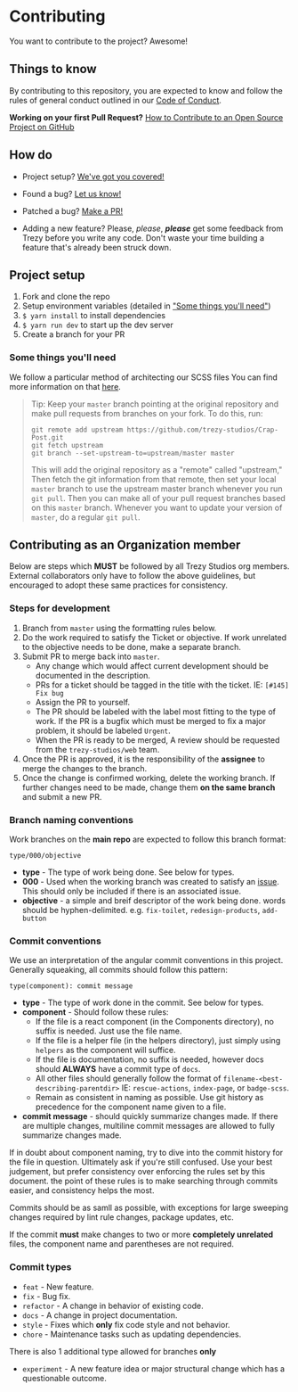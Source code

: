 # Contributing

You want to contribute to the project? Awesome!

## Things to know

By contributing to this repository, you are expected to know and follow the rules of general conduct outlined in our [Code of Conduct][code-of-conduct].

**Working on your first Pull Request?**
[How to Contribute to an Open Source Project on GitHub][egghead]

## How do

* Project setup?
  [We've got you covered!](#project-setup)

* Found a bug?
  [Let us know!][bugs]

* Patched a bug?
  [Make a PR!][new-pr]

* Adding a new feature?
  Please, *please*, ***please*** get some feedback from Trezy before you write any code. Don't waste your time building a feature that's already been struck down.

## Project setup

1. Fork and clone the repo
1. Setup environment variables (detailed in ["Some things you'll need"](#some-things-youll-need))
1. `$ yarn install` to install dependencies
1. `$ yarn run dev` to start up the dev server
1. Create a branch for your PR

### Some things you'll need

We follow a particular method of architecting our SCSS files You can find more information on that [here][css-arch-docs].

> Tip: Keep your `master` branch pointing at the original repository and make
> pull requests from branches on your fork. To do this, run:
>
> ```
> git remote add upstream https://github.com/trezy-studios/Crap-Post.git
> git fetch upstream
> git branch --set-upstream-to=upstream/master master
> ```
>
> This will add the original repository as a "remote" called "upstream,"
> Then fetch the git information from that remote, then set your local `master`
> branch to use the upstream master branch whenever you run `git pull`.
> Then you can make all of your pull request branches based on this `master`
> branch. Whenever you want to update your version of `master`, do a regular
> `git pull`.

## Contributing as an Organization member

Below are steps which **MUST** be followed by all Trezy Studios org members. External collaborators only have to follow the above guidelines, but encouraged to adopt these same practices for consistency.

### Steps for development

1. Branch from `master` using the formatting rules below.
1. Do the work required to satisfy the Ticket or objective. If work unrelated to the objective needs to be done, make a separate branch.
1. Submit PR to merge back into `master`.
    * Any change which would affect current development should be documented in the description.
    * PRs for a ticket should be tagged in the title with the ticket. IE: `[#145] Fix bug`
    * Assign the PR to yourself.
    * The PR should be labeled with the label most fitting to the type of work. If the PR is a bugfix which must be merged to fix a major problem, it should be labeled `Urgent`.
    * When the PR is ready to be merged, A review should be requested from the `trezy-studios/web` team.
1. Once the PR is approved, it is the responsibility of the **assignee** to merge the changes to the branch.
1. Once the change is confirmed working, delete the working branch. If further changes need to be made, change them **on the same branch** and submit a new PR.

### Branch naming conventions

Work branches on the **main repo** are expected to follow this branch format:

```
type/000/objective
```
* **type** - The type of work being done. See below for types.
* **000** - Used when the working branch was created to satisfy an [issue][issues]. This should only be included if there is an associated issue.
* **objective** - a simple and breif descriptor of the work being done. words should be hyphen-delimited. e.g. `fix-toilet`, `redesign-products`, `add-button`

### Commit conventions

We use an interpretation of the angular commit conventions in this project. Generally squeaking, all commits should follow this pattern:
```
type(component): commit message
```
* **type** - The type of work done in the commit. See below for types.
* **component** - Should follow these rules:
    * If the file is a react component (in the Components directory), no suffix is needed. Just use the file name.
    * If the file is a helper file (in the helpers directory), just simply using `helpers` as the component will suffice.
    * If the file is documentation, no suffix is needed, however docs should **ALWAYS** have a commit type of `docs`.
    * All other files should generally follow the format of `filename-<best-describing-parentdir>` IE: `rescue-actions`, `index-page`, or `badge-scss`.
    * Remain as consistent in naming as possible. Use git history as precedence for the component name given to a file.
* **commit message** - should quickly summarize changes made. If there are multiple changes, multiline commit messages are allowed to fully summarize changes made.

If in doubt about component naming, try to dive into the commit history for the file in question. Ultimately ask if you're still confused. Use your best judgement, but prefer consistency over enforcing the rules set by this document. the point of these rules is to make searching through commits easier, and consistency helps the most.

Commits should be as samll as possible, with exceptions for large sweeping changes required by lint rule changes, package updates, etc.

If the commit **must** make changes to two or more **completely unrelated** files, the component name and parentheses are not required.

### Commit types
* `feat` - New feature.
* `fix` - Bug fix.
* `refactor` - A change in behavior of existing code.
* `docs` - A change in project documentation.
* `style` - Fixes which **only** fix code style and not behavior.
* `chore` - Maintenance tasks such as updating dependencies.

There is also 1 additional type allowed for branches **only**

* `experiment` - A new feature idea or major structural change which has a questionable outcome.





[code-of-conduct]: CODE_OF_CONDUCT.md
[css-arch-docs]: docs/CSS_ARCHITECTURE.md
[all-contributors]: https://github.com/kentcdodds/all-contributors
[bugs]: https://github.com/trezy-studios/Crap-Post/labels/bug
[egghead]: https://egghead.io/series/how-to-contribute-to-an-open-source-project-on-github
[issues]: https://github.com/trezy-studios/Crap-Post/issues
[new-pr]: https://github.com/trezy-studios/Crap-Post/compare
